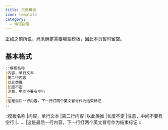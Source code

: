 ```yaml
---
title: 页面模板
icon: template
category:
  - 编辑指南
---
```


正如之前所说，尚未确定需要哪些模板，因此本页暂时留空。

## 基本格式

```markdown
::模板名称
|内容，单行文本
|第二行内容
|以此类推
|长度不定
|注意，中间不要有空行
|……
|这是最后一行内容，下一行打两个英文冒号作为结束标记
::
```

::模板名称
|内容，单行文本
|第二行内容
|以此类推
|长度不定
|注意，中间不要有空行
|……
|这是最后一行内容，下一行打两个英文冒号作为结束标记
::